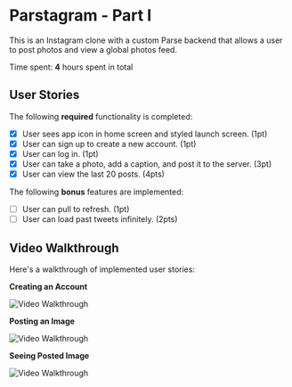 # Parstagram - Part I

This is an Instagram clone with a custom Parse backend that allows a user to post photos and view a global photos feed.

Time spent: **4** hours spent in total

## User Stories

The following **required** functionality is completed:

- [x] User sees app icon in home screen and styled launch screen. (1pt)
- [x] User can sign up to create a new account. (1pt)
- [x] User can log in. (1pt)
- [x] User can take a photo, add a caption, and post it to the server. (3pt)
- [x] User can view the last 20 posts. (4pts)

The following **bonus** features are implemented:

- [ ] User can pull to refresh. (1pt)
- [ ] User can load past tweets infinitely. (2pts)

## Video Walkthrough

Here's a walkthrough of implemented user stories:

**Creating an Account**

<img src='https://recordit.co/NKZP8zA2j1.gif' title='Video Walkthrough' width='' alt='Video Walkthrough' />

**Posting an Image**

<img src='https://recordit.co/dgOxI8b3Xj.gif' title='Video Walkthrough' width='' alt='Video Walkthrough' />

**Seeing Posted Image**

<img src='https://recordit.co/elliudLUoL.gif' title='Video Walkthrough' width='' alt='Video Walkthrough' />
